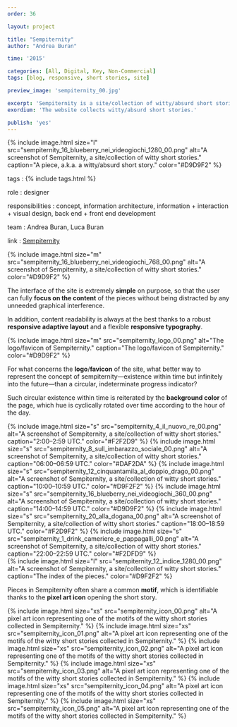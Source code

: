 ```yaml
---
order: 36

layout: project

title: "Sempiternity"
author: "Andrea Buran"

time: '2015'

categories: [All, Digital, Key, Non-Commercial]
tags: [blog, responsive, short stories, site]

preview_image: 'sempiternity_00.jpg'

excerpt: 'Sempiternity is a site/collection of witty/absurd short stories.'
exordium: 'The website collects witty/absurd short stories.'

publish: 'yes'
---
```


<div class="figures">
    {% include image.html size="l" src="sempiternity_16_blueberry_nei_videogiochi_1280_00.png" alt="A screenshot of Sempiternity, a site/collection of witty short stories." caption="A piece, a.k.a. a witty/absurd short story." color="#D9D9F2" %}
</div>

tags
: {% include tags.html %}

role
: designer

responsibilities
: concept, information architecture, information + interaction + visual design, back end + front end development

team
: Andrea Buran, Luca Buran

link
: [Sempiternity](http://www.sempiternity.net/ "Sempiternity")

<div class="figures">
    {% include image.html size="m" src="sempiternity_16_blueberry_nei_videogiochi_768_00.png" alt="A screenshot of Sempiternity, a site/collection of witty short stories." color="#D9D9F2" %}
</div>

The interface of the site is extremely **simple** on purpose, so that the user can fully **focus on the content** of the pieces without being distracted by any unneeded graphical interference.

In addition, content readability is always at the best thanks to a robust **responsive adaptive layout** and a flexible **responsive typography**.

<div class="figures">
    {% include image.html size="m" src="sempiternity_logo_00.png" alt="The logo/favicon of Sempiternity." caption="The logo/favicon of Sempiternity." color="#D9D9F2" %}
</div>

For what concerns the **logo**/**favicon** of the site, what better way to represent the concept of sempiternity—existence within time but infinitely into the future—than a circular, indeterminate progress indicator?

Such circular existence within time is reiterated by the **background color** of the page, which hue is cyclically rotated over time according to the hour of the day.

<div class="figures">
    {% include image.html size="s" src="sempiternity_4_il_nuovo_re_00.png" alt="A screenshot of Sempiternity, a site/collection of witty short stories." caption="2:00–2:59 UTC." color="#F2F2D9" %}
    {% include image.html size="s" src="sempiternity_8_sull_imbarazzo_sociale_00.png" alt="A screenshot of Sempiternity, a site/collection of witty short stories." caption="06:00–06:59 UTC." color="#DAF2DA" %}
    {% include image.html size="s" src="sempiternity_12_cinquantamila_al_doppio_drago_00.png" alt="A screenshot of Sempiternity, a site/collection of witty short stories." caption="10:00–10:59 UTC." color="#D9F2F2" %}
    {% include image.html size="s" src="sempiternity_16_blueberry_nei_videogiochi_360_00.png" alt="A screenshot of Sempiternity, a site/collection of witty short stories." caption="14:00–14:59 UTC." color="#D9D9F2" %}
    {% include image.html size="s" src="sempiternity_20_alla_dogana_00.png" alt="A screenshot of Sempiternity, a site/collection of witty short stories." caption="18:00–18:59 UTC." color="#F2D9F2" %}
    {% include image.html size="s" src="sempiternity_1_drink_cameriere_e_pappagalli_00.png" alt="A screenshot of Sempiternity, a site/collection of witty short stories." caption="22:00–22:59 UTC." color="#F2DFD9" %}
</div>

<div class="figures">
    {% include image.html size="l" src="sempiternity_12_indice_1280_00.png" alt="A screenshot of Sempiternity, a site/collection of witty short stories." caption="The index of the pieces." color="#D9F2F2" %}
</div>

Pieces in Sempiternity often share a common **motif**, which is identifiable thanks to the **pixel art icon** opening the short story.

<div class="figures">
    {% include image.html size="xs" src="sempiternity_icon_00.png" alt="A pixel art icon representing one of the motifs of the witty short stories collected in Sempiternity." %}
    {% include image.html size="xs" src="sempiternity_icon_01.png" alt="A pixel art icon representing one of the motifs of the witty short stories collected in Sempiternity." %}
    {% include image.html size="xs" src="sempiternity_icon_02.png" alt="A pixel art icon representing one of the motifs of the witty short stories collected in Sempiternity." %}
    {% include image.html size="xs" src="sempiternity_icon_03.png" alt="A pixel art icon representing one of the motifs of the witty short stories collected in Sempiternity." %}
    {% include image.html size="xs" src="sempiternity_icon_04.png" alt="A pixel art icon representing one of the motifs of the witty short stories collected in Sempiternity." %}
    {% include image.html size="xs" src="sempiternity_icon_05.png" alt="A pixel art icon representing one of the motifs of the witty short stories collected in Sempiternity." %}
</div>
